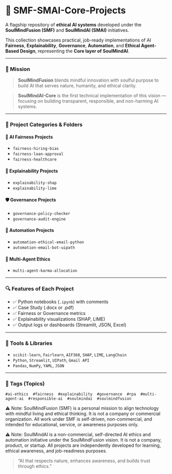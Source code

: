 # 🧠 SMF-SMAI-Core-Projects

A flagship repository of **ethical AI systems** developed under the **SoulMindFusion (SMF)** and **SoulMindAI (SMAI)** initiatives.

This collection showcases practical, job-ready implementations of AI **Fairness**, **Explainability**, **Governance**, **Automation**, and **Ethical Agent-Based Design**, representing the **Core layer of SoulMindAI**.

---

### 🌟 Mission

> **SoulMindFusion** blends mindful innovation with soulful purpose to build AI that serves nature, humanity, and ethical clarity.

> **SoulMindAI-Core** is the first technical implementation of this vision — focusing on building transparent, responsible, and non-harming AI systems.

---

### 📂 Project Categories & Folders

#### 🔷 AI Fairness Projects

* `fairness-hiring-bias`
* `fairness-loan-approval`
* `fairness-healthcare`

#### 🔶 Explainability Projects

* `explainability-shap`
* `explainability-lime`

#### 🛡 Governance Projects

* `governance-policy-checker`
* `governance-audit-engine`

#### 🤖 Automation Projects

* `automation-ethical-email-python`
* `automation-email-bot-uipath`

#### 🤝 Multi-Agent Ethics

* `multi-agent-karma-allocation`

---

### 🔍 Features of Each Project

* ✅ Python notebooks (`.ipynb`) with comments
* ✅ Case Study (.docx or .pdf)
* ✅ Fairness or Governance metrics
* ✅ Explainability visualizations (SHAP, LIME)
* ✅ Output logs or dashboards (Streamlit, JSON, Excel)

---

### 🧰 Tools & Libraries

* `scikit-learn`, `Fairlearn`, `AIF360`, `SHAP`, `LIME`, `LangChain`
* `Python`, `Streamlit`, `UIPath`, `Gmail API`
* `Pandas`, `NumPy`, `YAML`, `JSON`

---

### 📌 Tags (Topics)

```
#ai-ethics  #fairness  #explainability  #governance  #rpa  #multi-agent-ai  #responsible-ai  #soulmindai  #soulmindfusion
```
⚠️ Note: SoulMindFusion (SMF) is a personal mission to align technology with mindful living and ethical thinking. It is not a company or commercial organization. All work under SMF is self-driven, non-commercial, and intended for educational, service, or awareness purposes only.

⚠️ Note: SoulMindAI is a non-commercial, self-directed AI ethics and automation initiative under the SoulMindFusion vision. It is not a company, product, or startup. All projects are independently developed for learning, ethical awareness, and job-readiness purposes.

> “AI that respects nature, enhances awareness, and builds trust through ethics.”
